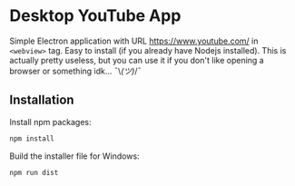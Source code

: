 # Desktop YouTube App 

Simple Electron application with URL https://www.youtube.com/ in `<webview>` tag. Easy to install (if you already have Nodejs installed). This is actually pretty useless, but you can use it if you don't like opening a browser or something idk... ¯\\_(ツ)_/¯   

## Installation

Install npm packages:
```bash
npm install
```
Build the installer file for Windows:
```bash
npm run dist
```
